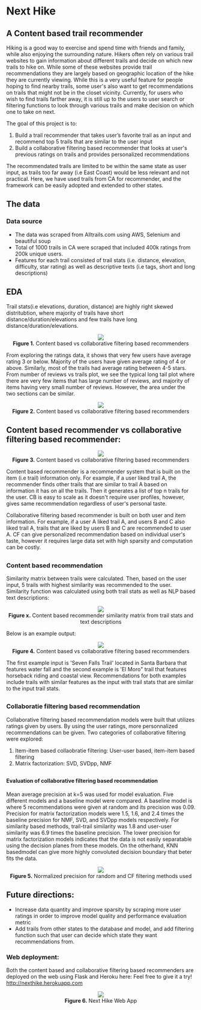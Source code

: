 # Next Hike

## A Content based trail recommender

Hiking is a good way to exercise and spend time with friends and family, while also enjoying the surrounding nature. Hikers often rely on various trail websites to gain information about different trails and decide on which new trails to hike on. While some of these websites provide trail recommendations they are largely based on geographic location of the hike they are currently viewing. While this is a very useful feature for people hoping to find nearby trails, some user's also want to get recommendations on trails that might not be in the closet vicinity. Currently, for users who wish to find trails farther away, it is still up to the users to user search or filtering functions to look through various trails and make decision on which one to take on next. 

The goal of this project is to:
 1. Build a trail recommender that takes user’s favorite trail as an input and recommend top 5 trails that are similar to the user input
 2. Build a collaborative filtering based recommender that looks at user's previous ratings on trails and provides personalized recommendations

The recommendated trails are limited to be within the same state as user input, as trails too far away (i.e East Coast) would be less relevant and not practical. Here, we have used trails from CA for recommender, and the framework can be easily adopted and extended to other states.


## The data
### Data source
- The data was scraped from Alltrails.com using AWS, Selenium and beautiful soup
- Total of 1000 trails in CA were scraped that included 400k ratings from 200k unique users. 
- Features for each trail consisted of trail stats (i.e. distance, elevation, difficulty, star rating) as well as descriptive texts (i.e tags, short and long descriptions)

## EDA

Trail stats(i.e elevations, duration, distance) are highly right skewed distritubtion, where majority of trails have short distance/duration/elevations and few trails have long distance/duration/elevations. 
<p align="center">
  <img src="./images/trailstats.png" >
<br>
<b>Figure 1.</b> Content based vs collaborative filtering based recommenders
</p>
 
From exploring the ratings data, it shows that very few users have average rating 3 or below. Majority of the users have given average rating of 4 or above. Similarly, most of the trails had average rating between 4-5 stars. From number of reviews vs trails plot, we see the typical long tail plot where there are very few items that has large number of reviews, and majority of items having very small number of reviews. However, the area under the two sections can be similar. 
 
 <p align="center">
  <img src="./images/ratingstats.png" >
<br>
<b>Figure 2.</b> Content based vs collaborative filtering based recommenders
</p>
 

## Content based recommender vs collaborative filtering based recommender:
 
<p align="center">
  <img src="./images/filtering_methods.png" >
<br>
<b>Figure 3.</b> Content based vs collaborative filtering based recommenders
</p>
 
 Content based recommender is a recommender system that is built on the item (i.e trail) information only. For example, if a user liked trail A, the recommender finds other trails that are similar to trail A based on information it has on all the trails. Then it generates a list of top n trails for the user. CB is easy to scale as it doesn't require user profiles, however, gives same recommendation regardless of user's personal taste. 
 
 Collaborative filtering based recommender is built on both user and item information. For example, if a user A liked trail A, and users B and C also liked trail A, trails that are liked by users B and C are recommended to user A. CF can give personalized recommendation based on individual user's taste, however it requires large data set with high sparsity and computation can be costly. 

##
### Content based recommendation
  Similarity matrix between trails were calculated. Then, based on the user input, 5 trails with highest similarity was recommended to the user. Similarity function was calculated using both trail stats as well as NLP based text descriptions:
  
  <p align="center">
  <img src="./images/CB_method.png" >
<br>
<b>Figure x.</b> Content based recommender similarity matrix from trail stats and text descriptions
</p>
  
  Below is an example output:
<p align="center">
  <img src="./images/CB_example.png" >
<br>
<b>Figure 4.</b> Content based vs collaborative filtering based recommenders
</p>

The first example input is 'Seven Falls Trail' located in Santa Barbara that features water fall and the second example is 'El Moro" trail that features horseback riding and coastal view. Recommendations for both examples include trails with similar features as the input with trail stats that are similar to the input trail stats. 

##
### Collaboratie filtering based recommendation 
  Collaborative filtering based recommendation models were built that utilizes ratings given by users. By using the user ratings, more personnalized recommendations can be given. Two categories of collaborative filtering were explored:
  1. Item-item based collaobratie filtering: User-user based, item-item based filtering
  2. Matrix factorization: SVD, SVDpp, NMF
  
##  
#### Evaluation of collaborative filtering based recommendation
  Mean average precision at k=5 was used for model evaluation. Five different models and a baseline model were compared. A baseline model is where 5 recommendations were given at random and its precision was 0.09. Precision for matrix factorization models were 1.5, 1.6, and 2.4 times the baseline precision for NMF, SVD, and SVDpp models respectively. For similarity based methods,  trail-trail similarity was 1.8 and user-user similarity was 6.9 times the baseline precision. The lower precision for matrix factorization models indicates that the data is not easily separatable using the decision planes from these models. On the otherhand, KNN basedmodel can give more highly convoluted decision boundary that beter fits the data.
  
<p align="center">
  <img src="./images/CF_precision_comparison.png" >
<br>
<b>Figure 5.</b> Normalized precision for random and CF filtering methods used
</p>


## Future directions:
 - Increase data quantity and improve sparsity by scraping more user ratings in order to improve model quality and performance evaluation metric
 - Add trails from other states to the database and model, and add filtering function such that user can decide which state they want recommendations from.

### Web deployment:
 Both the content based and collaborative filtering based recommenders are deployed on the web using Flask and Heroku here: 
 Feel free to give it a try!   http://nexthike.herokuapp.com

<p align="center">
  <img src="./images/webapp.png" >
<br>
<b>Figure 6.</b> Next Hike Web App 
</p>

